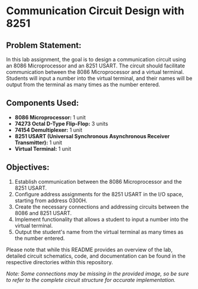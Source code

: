 # Communication Circuit Design with 8251

## Problem Statement:
In this lab assignment, the goal is to design a communication circuit using an 8086 Microprocessor and an 8251 USART. The circuit should facilitate communication between the 8086 Microprocessor and a virtual terminal. Students will input a number into the virtual terminal, and their names will be output from the terminal as many times as the number entered.

## Components Used:
- **8086 Microprocessor:** 1 unit
- **74273 Octal D-Type Flip-Flop:** 3 units
- **74154 Demultiplexer:** 1 unit
- **8251 USART (Universal Synchronous Asynchronous Receiver Transmitter):** 1 unit
- **Virtual Terminal:** 1 unit

## Objectives:
1. Establish communication between the 8086 Microprocessor and the 8251 USART.
2. Configure address assignments for the 8251 USART in the I/O space, starting from address 0300H.
3. Create the necessary connections and addressing circuits between the 8086 and 8251 USART.
4. Implement functionality that allows a student to input a number into the virtual terminal.
5. Output the student's name from the virtual terminal as many times as the number entered.

Please note that while this README provides an overview of the lab, detailed circuit schematics, code, and documentation can be found in the respective directories within this repository.

*Note: Some connections may be missing in the provided image, so be sure to refer to the complete circuit structure for accurate implementation.*
